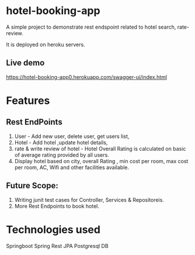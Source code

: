 # hotel-booking-app
A simple project to demonstrate rest endspoint related to hotel search, rate-review.

It is deployed on heroku servers.

## Live demo
  https://hotel-booking-app0.herokuapp.com/swagger-ui/index.html
 
# Features
## Rest EndPoints
  1. User - Add new user, delete user, get users list, 
  2. Hotel - Add hotel ,update hotel details, 
  3. rate & write review of hotel - Hotel Overall Rating is calculated on basic of average rating provided by all users.
  4. Display hotel based on city, overall Rating , min cost per room, max cost per room, AC, Wifi and other facilities available.
    
## Future Scope: 
1. Writing junit test cases for Controller, Services & Repositoreis.
2. More Rest Endpoints to book hotel.

# Technologies used
   Springboot
   Spring Rest
   JPA
   Postgresql DB
